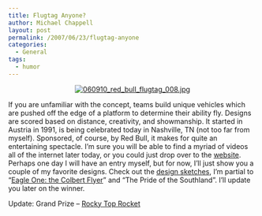 ```yaml
---
title: Flugtag Anyone?
author: Michael Chappell
layout: post
permalink: /2007/06/23/flugtag-anyone
categories:
  - General
tags:
  - humor
---
```

<p align="center">
  <a href="http://digivation.net/wp-content/uploads/2007/06/060910_red_bull_flugtag_008.jpg" title="060910_red_bull_flugtag_008.jpg"><img src="http://digivation.net/wp-content/uploads/2007/06/060910_red_bull_flugtag_008.jpg" alt="060910_red_bull_flugtag_008.jpg" /></a>
</p>

If you are unfamiliar with the concept, teams build unique vehicles which are pushed off the edge of a platform to determine their ability fly. Designs are scored based on distance, creativity, and showmanship. It started in Austria in 1991, is being celebrated today in Nashville, TN (not too far from myself). Sponsored, of course, by Red Bull, it makes for quite an entertaining spectacle. I&#8217;m sure you will be able to find a myriad of videos all of the internet later today, or you could just drop over to the [website][1]. Perhaps one day I will have an entry myself, but for now, I&#8217;ll just show you a couple of my favorite designs. Check out the [design sketches][2], I&#8217;m partial to &#8220;[Eagle One: the Colbert Flyer][3]&#8221; and &#8220;The Pride of the Southland&#8221;. I&#8217;ll update you later on the winner.

Update: Grand Prize &#8211; [Rocky Top Rocket][4]

 [1]: http://www.redbullflugtagusa.com/Default.aspx
 [2]: http://www.redbullflugtagusa.com/Nashville/sketches.aspx
 [3]: http://www.myspace.com/celinaflugtag
 [4]: http://www.greasybrothers.com/